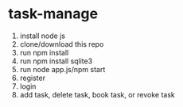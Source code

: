 # task-manage

1. install node js
2. clone/download this repo
3. run npm install
4. run npm install sqlite3
5. run node app.js/npm start
6. register
7. login
8. add task, delete task, book task, or revoke task
